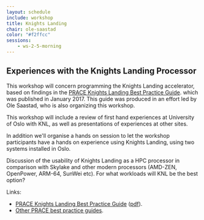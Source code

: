 ```yaml
---
layout: schedule
include: workshop
title: Knights Landing
chair: ole-saastad
color: "#f2ffcc"
sessions:
    - ws-2-5-morning
---
```


## Experiences with the Knights Landing Processor

This workshop will concern programming the Knights Landing accelerator,
based on findings in the [PRACE Knights Landing Best Practice Guide](http://www.prace-ri.eu/best-practice-guide-knights-landing-january-2017/).
which was published in January 2017. This guide was produced in an effort led by
Ole Saastad, who is also organizing this workshop.

This workshop will include a review of first hand experiences at University of
Oslo with KNL, as well as presentations of experiences at other sites.

In addition we'll organise a hands on session to let the workshop
participants have a hands on experience using Knights Landing, using two systems
installed in Oslo.

Discussion of the usability of Knights Landing as a HPC processor in
comparison with Skylake and other modern processors (AMD-ZEN, OpenPower,
ARM-64, SunWei etc). For what workloads will KNL be the best option?

Links:

* [PRACE Knights Landing Best Practice Guide](http://www.prace-ri.eu/best-practice-guide-knights-landing-january-2017/) ([pdf](http://www.prace-ri.eu/IMG/pdf/Best-Practice-Guide-Knights-Landing.pdf)).
* [Other PRACE best practice guides](http://www.prace-ri.eu/best-practice-guides/).
